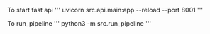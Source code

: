 To start fast api
'''
uvicorn src.api.main:app --reload --port 8001
'''


To run_pipeline
'''
python3 -m src.run_pipeline
'''